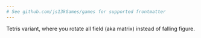 ```yaml
---
# See github.com/js13kGames/games for supported frontmatter
---
```

Tetris variant, where you rotate all field (aka matrix) instead of falling figure.